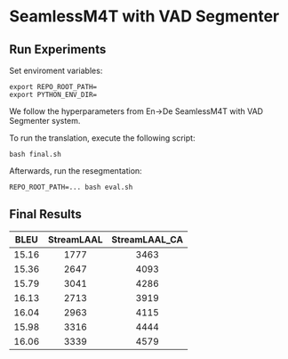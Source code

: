 # SeamlessM4T with VAD Segmenter

## Run Experiments

Set enviroment variables:
```
export REPO_ROOT_PATH=
export PYTHON_ENV_DIR=
```

We follow the hyperparameters from En->De SeamlessM4T with VAD Segmenter system.

To run the translation, execute the following script:
```
bash final.sh
```

Afterwards, run the resegmentation:
```
REPO_ROOT_PATH=... bash eval.sh
```

## Final Results

|  BLEU  | StreamLAAL | StreamLAAL_CA |
|:------:|:----------:|:-------------:|
| 15.16  | 1777       | 3463          |
| 15.36  | 2647       | 4093          |
| 15.79  | 3041       | 4286          |
| 16.13  | 2713       | 3919          |
| 16.04  | 2963       | 4115          |
| 15.98  | 3316       | 4444          |
| 16.06  | 3339       | 4579          |
